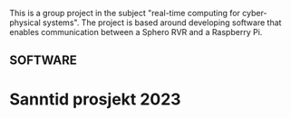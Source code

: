 This is a group project in the subject "real-time computing for cyber-physical systems". 
The project is based around developing software that enables communication between a Sphero RVR and a Raspberry Pi.

## SOFTWARE

# Sanntid prosjekt 2023


